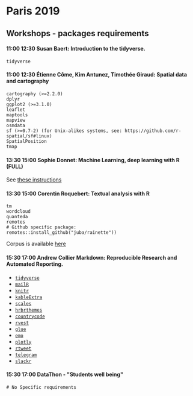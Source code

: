 
# Paris 2019 

## Workshops - packages requirements 

#### 11:00	12:30	Susan Baert: Introduction to the tidyverse.

```
tidyverse
```

#### 11:00	12:30	Étienne Côme, Kim Antunez, Timothée Giraud: Spatial data and cartography

```
cartography (>=2.2.0)
dplyr
ggplot2 (>=3.1.0)
leaflet
maptools
mapview
osmdata
sf (>=0.7-2) (for Unix-alikes systems, see: https://github.com/r-spatial/sf#linux)
SpatialPosition
tmap
```

#### 13:30	15:00	Sophie Donnet: Machine Learning, deep learning with R (FULL)

See [these instructions](installation_instructions.pdf)

#### 13:30	15:00	Corentin Roquebert: Textual analysis with R

```
tm
wordcloud
quanteda
remotes
# Github specific package:
remotes::install_github("juba/rainette"))
```

Corpus is available [here](corpusrap_clean.csv)

#### 15:30	17:00	Andrew Collier Markdown: Reproducible Research and Automated Reporting.

- [`tidyverse`](https://cran.r-project.org/web/packages/tidyverse/)
- [`mailR`](https://cran.r-project.org/web/packages/mailR/)
- [`knitr`](https://cran.r-project.org/web/packages/knitr/)
- [`kableExtra`](https://cran.r-project.org/web/packages/kableExtra/)
- [`scales`](https://cran.r-project.org/web/packages/scales/)
- [`hrbrthemes`](https://cran.r-project.org/web/packages/hrbrthemes/)
- [`countrycode`](https://cran.r-project.org/web/packages/countrycode/)
- [`rvest`](https://cran.r-project.org/web/packages/rvest/)
- [`glue`](https://cran.r-project.org/web/packages/glue/)
- [`emo`](https://github.com/hadley/emo)
- [`plotly`](https://cran.r-project.org/web/packages/plotly/)
- [`rtweet`](https://cran.r-project.org/web/packages/rtweet/)
- [`telegram`](https://cran.r-project.org/web/packages/telegram/)
- [`slackr`](https://cran.r-project.org/web/packages/slackr/)

#### 15:30	17:00	DataThon - "Students well being"

```
# No Specific requirements
```
